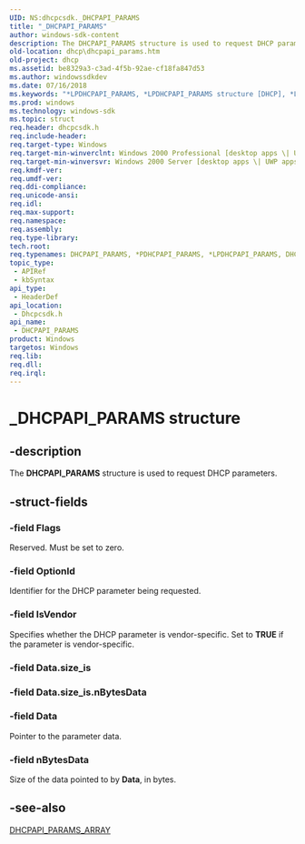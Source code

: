 ```yaml
---
UID: NS:dhcpcsdk._DHCPAPI_PARAMS
title: "_DHCPAPI_PARAMS"
author: windows-sdk-content
description: The DHCPAPI_PARAMS structure is used to request DHCP parameters.
old-location: dhcp\dhcpapi_params.htm
old-project: dhcp
ms.assetid: be8329a3-c3ad-4f5b-92ae-cf18fa847d53
ms.author: windowssdkdev
ms.date: 07/16/2018
ms.keywords: "*LPDHCPAPI_PARAMS, *LPDHCPAPI_PARAMS structure [DHCP], *LPDHCPCAPI_PARAMS, *LPDHCPCAPI_PARAMS structure [DHCP], *PDHCPAPI_PARAMS, *PDHCPAPI_PARAMS structure [DHCP], *PDHCPCAPI_PARAMS, *PDHCPCAPI_PARAMS structure [DHCP], DHCPAPI_PARAMS, DHCPAPI_PARAMS structure [DHCP], DHCPCAPI_PARAMS, DHCPCAPI_PARAMS structure [DHCP], _DHCPAPI_PARAMS, dhcp.dhcpapi_params, dhcpcsdk/*LPDHCPAPI_PARAMS, dhcpcsdk/*LPDHCPCAPI_PARAMS, dhcpcsdk/*PDHCPAPI_PARAMS, dhcpcsdk/*PDHCPCAPI_PARAMS, dhcpcsdk/DHCPAPI_PARAMS, dhcpcsdk/DHCPCAPI_PARAMS"
ms.prod: windows
ms.technology: windows-sdk
ms.topic: struct
req.header: dhcpcsdk.h
req.include-header: 
req.target-type: Windows
req.target-min-winverclnt: Windows 2000 Professional [desktop apps \| UWP apps]
req.target-min-winversvr: Windows 2000 Server [desktop apps \| UWP apps]
req.kmdf-ver: 
req.umdf-ver: 
req.ddi-compliance: 
req.unicode-ansi: 
req.idl: 
req.max-support: 
req.namespace: 
req.assembly: 
req.type-library: 
tech.root: 
req.typenames: DHCPAPI_PARAMS, *PDHCPAPI_PARAMS, *LPDHCPAPI_PARAMS, DHCPCAPI_PARAMS, *PDHCPCAPI_PARAMS, *LPDHCPCAPI_PARAMS
topic_type:
 - APIRef
 - kbSyntax
api_type:
 - HeaderDef
api_location:
 - Dhcpcsdk.h
api_name:
 - DHCPAPI_PARAMS
product: Windows
targetos: Windows
req.lib: 
req.dll: 
req.irql: 
---
```


# _DHCPAPI_PARAMS structure


## -description


The <b>DHCPAPI_PARAMS</b> structure is used to request DHCP parameters.


## -struct-fields




### -field Flags

Reserved. Must be set to zero.


### -field OptionId

Identifier for the DHCP parameter being requested.


### -field IsVendor

Specifies whether the DHCP parameter is vendor-specific. Set to <b>TRUE</b> if the parameter is vendor-specific.


### -field Data.size_is

 


### -field Data.size_is.nBytesData

 


### -field Data

Pointer to the parameter data.


### -field nBytesData

Size of the data pointed to by <b>Data</b>, in bytes.


## -see-also




<a href="https://msdn.microsoft.com/84eafc6b-e9ee-4c73-b872-b2abc7e257df">DHCPAPI_PARAMS_ARRAY</a>
 

 

